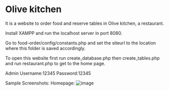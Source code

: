 # Olive kitchen
It is a website to order food and reserve tables in Olive kitchen, a restaurant. 

Install XAMPP and run the localhost server in port 8080.

Go to food-order/config/constants.php and set the siteurl to the location where this folder is saved accordingly.

To open this website first run create_database.php then create_tables.php and run restaurant.php to get to the home page.

Admin Username:12345 Password:12345

Sample Screenshots:
Homepage:
![image](https://github.com/valar03/Online-Restaurant-Management-System/assets/106001202/fc11bf02-a83a-428d-9f5c-1779080e86fb)
